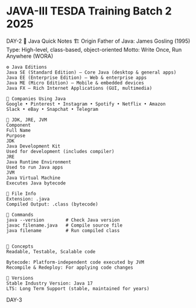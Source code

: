 # JAVA-III TESDA Training Batch 2 2025

DAY-2
🧠 Java Quick Notes
    🏗️ Origin
    Father of Java: James Gosling (1995)
    Type: High-level, class-based, object-oriented
    Motto: Write Once, Run Anywhere (WORA)

    ⚙️ Java Editions
    Java SE (Standard Edition) – Core Java (desktop & general apps)
    Java EE (Enterprise Edition) – Web & enterprise apps
    Java ME (Micro Edition) – Mobile & embedded devices
    Java FX – Rich Internet Applications (GUI, multimedia)

    🏢 Companies Using Java
    Google • Pinterest • Instagram • Spotify • Netflix • Amazon
    Slack • eBay • Snapchat • Telegram

    🧩 JDK, JRE, JVM
    Component
    Full Name
    Purpose
    JDK
    Java Development Kit
    Used for development (includes compiler)
    JRE
    Java Runtime Environment
    Used to run Java apps
    JVM
    Java Virtual Machine
    Executes Java bytecode

    💾 File Info
    Extension: .java
    Compiled Output: .class (bytecode)

    🧰 Commands
    java --version        # Check Java version
    javac filename.java   # Compile source file
    java filename         # Run compiled class


    🧱 Concepts
    Readable, Testable, Scalable code

    Bytecode: Platform-independent code executed by JVM
    Recompile & Redeploy: For applying code changes

    🧮 Versions
    Stable Industry Version: Java 17
    LTS: Long Term Support (stable, maintained for years)

DAY-3
